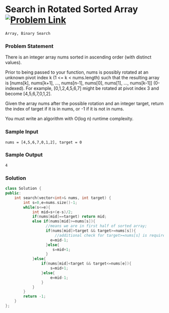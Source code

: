 
# Search in Rotated Sorted Array &ensp;  [![Problem Link](https://img.shields.io/badge/-LeetCode-FFA116?style=for-the-badge&logo=LeetCode&logoColor=black)](https://leetcode.com/problems/search-in-rotated-sorted-array/description/)

```
Array, Binary Search
``` 
### Problem Statement 
There is an integer array nums sorted in ascending order (with distinct values).

Prior to being passed to your function, nums is possibly rotated at an unknown pivot index k (1 <= k < nums.length) such that the resulting array is [nums[k], nums[k+1], ..., nums[n-1], nums[0], nums[1], ..., nums[k-1]] (0-indexed). For example, [0,1,2,4,5,6,7] might be rotated at pivot index 3 and become [4,5,6,7,0,1,2].

Given the array nums after the possible rotation and an integer target, return the index of target if it is in nums, or -1 if it is not in nums.

You must write an algorithm with O(log n) runtime complexity.

### Sample Input
```
nums = [4,5,6,7,0,1,2], target = 0
```
### Sample Output
```
4
```

### Solution
```cpp
class Solution {
public:
    int search(vector<int>& nums, int target) {
        int s=0,e=nums.size()-1;
        while(s<=e){
            int mid=s+(e-s)/2;
            if(nums[mid]==target) return mid;
            else if(nums[mid]>=nums[s]){
                  //means we are in first half of sorted array;
                  if(nums[mid]>target && target>=nums[s]){
                      //additional check for target>=nums[s] is required to check if target also lies in first half
                    e=mid-1;
                  }else{
                     s=mid+1;  
                  }
            }else{
                if(nums[mid]<target && target<=nums[e]){
                    s=mid+1;
                }else{
                    e=mid-1;
                }
            }
        }
        return -1;
    }
};